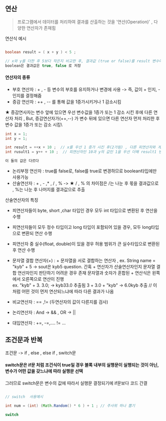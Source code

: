 ## 연산
> 프로그램에서 데이터를 처리하여 결과를 산출하는 것을 '연산(Operation)' , 다양한 연산자가 존재힘

연산식 예시
```java

boolean result = ( x + y ) < 5 ; 

// x와 y를 더한 후 5보다 작은지 비교한 후, 결과값 (true or false)를 result 변수에 저장!
boolean은 결과값은 true, false 로 저장
```

#### 연산자의 종류

- 부호 연산자 : + , - 등 변수의 부호를 유지하거나 변경에 사용 -> 즉, 값이 + 인지, - 인지를 결정해줌
- 증감 연산자 : ++ , -- 를 통해 값을 1증가시키거나 1 감소시킴

★ 증감연사자는 변수 앞에 있으면 우선 변수값을 1증가 또는 1 감소 시킨 후에 다른 연산자 처리 , 
But, 증감연산자가(++,--) 가 변수 뒤에 있으면 다른 연산자 먼저 처리한 후 변수 값을 1증가 또는 감소 시킴\

```java
int x = 1;
int y = 1; 

int result = ++x + 10 ;  // x를 우선 1 증가 시킨 후(2가됨) , 다른 피연산자와 계산함으로 result 값은 12 
int rusult1 = y++ + 10 ;  // 피연산자인 10과 y의 값인 1을 우선 더해 result1 변수에 넣어 값은 11이 된 후 y의 값을 증가시킨다 y -> 2 

이 둘의 값은 다르다 
```

- 논리부정 연산자 : true를 false로, false를 true로 변경하므로 boolean타입에만 사용가능 
- 산술연산자 : + , - ,* , / , %  -> ★ / , % 의 차이점은 /는 나눈 후 몫을 결과값으로 , %는 나눈 후 나머지를 결과값으로 추출  

산술연산자의 특징
- 피연산자들이 byte, short ,char 타입인 경우 모두 int 타입으로 변환된 후 연산을 수행 
- 피연산자들이 모두 정수 타입이고 long 타입이 포함되어 있을 경우, 모두 long타입으로 변환되 연산 수행 
- 피연산자 중 실수(float, double)이 있을 경우 허용 범위가 큰 실수타입으로 변환된 후 연산 수행 

- 문자열 결합 연산자(+) : + 문자열을 서로 결합하는 연산자 , ex. String name = "kyb" + 5   -> sout은 kyb5 
question. 간혹 + 연산자가 산술연산자인지 문자열 결합 연산자인지 판단하기 어려운 경우 존재 
문자열과 숫자가 혼합된 + 연산식은 왼쪽에서 오른쪽으로 연산이 진행  
ex. "kyb" + 3. 3.0; -> kyb33.0 추출됨
     3 + 3.0 + "kyb" -> 6.0kyb  추출      // 이처럼 어떤 것이 먼저 연산되느냐에 따라 다른 결과가 나옴 
     
- 비교연산자 : == ,!= (두연산자의 값이 다른지를 검사)
- 논리연산자 : And -> &&  , OR -> ||  
- 대입연산자 : +=, -=,.... != ...
    

## 조건문과 반복

조건문 -> if , else , else if , switch문

#### switch문은 if문 처럼 조건식이 true일 경우 블록 내부의 실행문이 실행되는 것이 아닌, 변수가 어떤 값을 갖느냐에 따라 실행문 선택 
그러므로 switch문은 변수의 값에 따라서 실행문 결정되기에 if문보다 코드 간결

```java

// switch  사용예시

int num = (int) (Math.Random() * 6 ) + 1 ; // 주사위 하나 뽑기

switch
```

